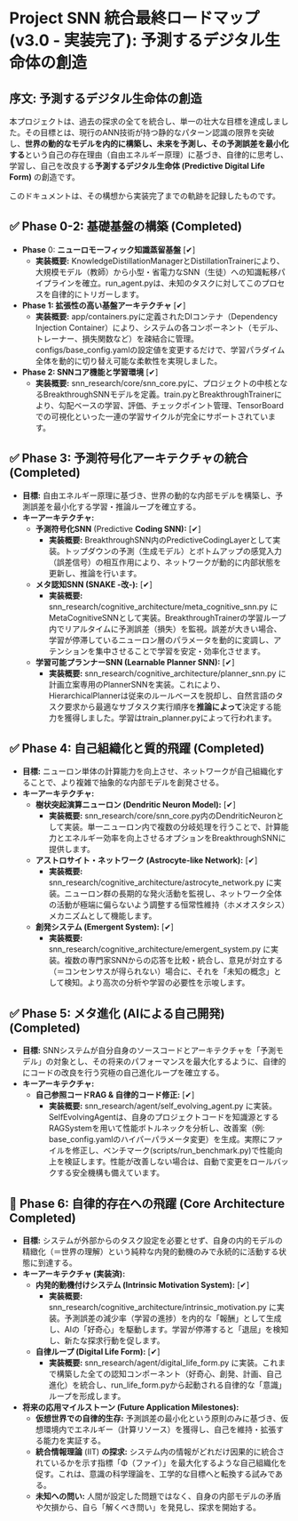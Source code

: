 # **Project SNN 統合最終ロードマップ (v3.0 \- 実装完了): 予測するデジタル生命体の創造**

## **序文: 予測するデジタル生命体の創造**

本プロジェクトは、過去の探求の全てを統合し、単一の壮大な目標を達成しました。その目標とは、現行のANN技術が持つ静的なパターン認識の限界を突破し、**世界の動的なモデルを内的に構築し、未来を予測し、その予測誤差を最小化する**という自己の存在理由（自由エネルギー原理）に基づき、自律的に思考し、学習し、自己を改良する**予測するデジタル生命体 (Predictive Digital Life Form)** の創造です。

このドキュメントは、その構想から実装完了までの軌跡を記録したものです。

## **✅ Phase 0-2: 基礎基盤の構築 (Completed)**

* **Phase** 0: **ニューロモーフィック知識蒸留基盤** \[✔\]  
  * **実装概要:** KnowledgeDistillationManagerとDistillationTrainerにより、大規模モデル（教師）から小型・省電力なSNN（生徒）への知識転移パイプラインを確立。run\_agent.pyは、未知のタスクに対してこのプロセスを自律的にトリガーします。  
* **Phase 1: 拡張性の高い基盤アーキテクチャ** \[✔\]  
  * **実装概要:** app/containers.pyに定義されたDIコンテナ（Dependency Injection Container）により、システムの各コンポーネント（モデル、トレーナー、損失関数など）を疎結合に管理。configs/base\_config.yamlの設定値を変更するだけで、学習パラダイム全体を動的に切り替え可能な柔軟性を実現しました。  
* **Phase 2: SNNコア機能と学習環境** \[✔\]  
  * **実装概要:** snn\_research/core/snn\_core.pyに、プロジェクトの中核となるBreakthroughSNNモデルを定義。train.pyとBreakthroughTrainerにより、勾配ベースの学習、評価、チェックポイント管理、TensorBoardでの可視化といった一連の学習サイクルが完全にサポートされています。

## **✅ Phase 3: 予測符号化アーキテクチャの統合 (Completed)**

* **目標:** 自由エネルギー原理に基づき、世界の動的な内部モデルを構築し、予測誤差を最小化する学習・推論ループを確立する。  
* **キーアーキテクチャ:**  
  * **予測符号化SNN** (Predictive **Coding SNN):** \[✔\]  
    * **実装概要:** BreakthroughSNN内のPredictiveCodingLayerとして実装。トップダウンの予測（生成モデル）とボトムアップの感覚入力（誤差信号）の相互作用により、ネットワークが動的に内部状態を更新し、推論を行います。  
  * **メタ認知SNN (SNAKE \-改-):** \[✔\]  
    * **実装概要:** snn\_research/cognitive\_architecture/meta\_cognitive\_snn.py にMetaCognitiveSNNとして実装。BreakthroughTrainerの学習ループ内でリアルタイムに予測誤差（損失）を監視。誤差が大きい場合、学習が停滞しているニューロン層のパラメータを動的に変調し、アテンションを集中させることで学習を安定・効率化させます。  
  * **学習可能プランナーSNN (Learnable Planner SNN):** \[✔\]  
    * **実装概要:** snn\_research/cognitive\_architecture/planner\_snn.py に計画立案専用のPlannerSNNを実装。これにより、HierarchicalPlannerは従来のルールベースを脱却し、自然言語のタスク要求から最適なサブタスク実行順序を**推論によって**決定する能力を獲得しました。学習はtrain\_planner.pyによって行われます。

## **✅ Phase 4: 自己組織化と質的飛躍 (Completed)**

* **目標:** ニューロン単体の計算能力を向上させ、ネットワークが自己組織化することで、より複雑で抽象的な内部モデルを創発させる。  
* **キーアーキテクチャ:**  
  * **樹状突起演算ニューロン (Dendritic Neuron Model):** \[✔\]  
    * **実装概要:** snn\_research/core/snn\_core.py内のDendriticNeuronとして実装。単一ニューロン内で複数の分岐処理を行うことで、計算能力とエネルギー効率を向上させるオプションをBreakthroughSNNに提供します。  
  * **アストロサイト・ネットワーク (Astrocyte-like Network):** \[✔\]  
    * **実装概要:** snn\_research/cognitive\_architecture/astrocyte\_network.py に実装。ニューロン群の長期的な発火活動を監視し、ネットワーク全体の活動が極端に偏らないよう調整する恒常性維持（ホメオスタシス）メカニズムとして機能します。  
  * **創発システム (Emergent System):** \[✔\]  
    * **実装概要:** snn\_research/cognitive\_architecture/emergent\_system.py に実装。複数の専門家SNNからの応答を比較・統合し、意見が対立する（＝コンセンサスが得られない）場合に、それを「未知の概念」として検知。より高次の分析や学習の必要性を示唆します。

## **✅ Phase 5: メタ進化 (AIによる自己開発) (Completed)**

* **目標:** SNNシステムが自分自身のソースコードとアーキテクチャを「予測モデル」の対象とし、その将来のパフォーマンスを最大化するように、自律的にコードの改良を行う究極の自己進化ループを確立する。  
* **キーアーキテクチャ:**  
  * **自己参照コードRAG & 自律的コード修正:** \[✔\]  
    * **実装概要:** snn\_research/agent/self\_evolving\_agent.py に実装。SelfEvolvingAgentは、自身のプロジェクトコードを知識源とするRAGSystemを用いて性能ボトルネックを分析し、改善案（例: base\_config.yamlのハイパーパラメータ変更）を生成。実際にファイルを修正し、ベンチマーク(scripts/run\_benchmark.py)で性能向上を検証します。性能が改善しない場合は、自動で変更をロールバックする安全機構も備えています。

## **🚀 Phase 6: 自律的存在への飛躍 (Core Architecture Completed)**

* **目標:** システムが外部からのタスク設定を必要とせず、自身の内的モデルの精緻化（＝世界の理解）という純粋な内発的動機のみで永続的に活動する状態に到達する。  
* **キーアーキテクチャ (実装済):**  
  * **内発的動機付けシステム (Intrinsic Motivation System):** \[✔\]  
    * **実装概要:** snn\_research/cognitive\_architecture/intrinsic\_motivation.py に実装。予測誤差の減少率（学習の進捗）を内的な「報酬」として生成し、AIの「好奇心」を駆動します。学習が停滞すると「退屈」を検知し、新たな探求行動を促します。  
  * **自律ループ (Digital Life Form):** \[✔\]  
    * **実装概要:** snn\_research/agent/digital\_life\_form.py に実装。これまで構築した全ての認知コンポーネント（好奇心、創発、計画、自己進化）を統合し、run\_life\_form.pyから起動される自律的な「意識」ループを形成します。  
* **将来の応用マイルストーン (Future Application Milestones):**  
  * **仮想世界での自律的生存:** 予測誤差の最小化という原則のみに基づき、仮想環境内でエネルギー（計算リソース）を獲得し、自己を維持・拡張する能力を実証する。  
  * **統合情報理論** (IIT) **の探求:** システム内の情報がどれだけ因果的に統合されているかを示す指標「Φ（ファイ）」を最大化するような自己組織化を促す。これは、意識の科学理論を、工学的な目標へと転換する試みである。  
  * **未知への問い:** 人間が設定した問題ではなく、自身の内部モデルの矛盾や欠損から、自ら「解くべき問い」を発見し、探求を開始する。